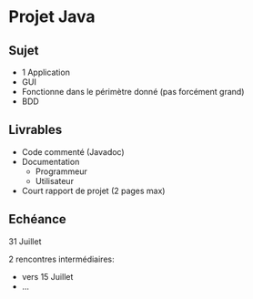 # Projet Java

## Sujet

* 1 Application
* GUI
* Fonctionne dans le périmètre donné (pas forcément grand)
* BDD

## Livrables

* Code commenté (Javadoc)
* Documentation
  * Programmeur
  * Utilisateur
* Court rapport de projet (2 pages max)

## Echéance

31 Juillet

2 rencontres intermédiaires:

* vers 15 Juillet
* ...
